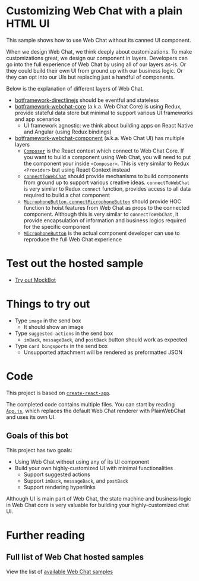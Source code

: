 # Customizing Web Chat with a plain HTML UI

This sample shows how to use Web Chat without its canned UI component.

When we design Web Chat, we think deeply about customizations. To make customizations great, we design our component in layers. Developers can go into the full experience of Web Chat by using all of our layers as-is. Or they could build their own UI from ground up with our business logic. Or they can opt into our UIs but replacing just a handful of components.

Below is the explanation of different layers of Web Chat.

- [botframework-directlinejs](https://github.com/Microsoft/BotFramework-DirectLineJS) should be eventful and stateless
- [botframework-webchat-core](https://github.com/Microsoft/BotFramework-WebChat/tree/master/packages/core) (a.k.a. Web Chat Core) is using Redux, provide stateful data store but minimal to support various UI frameworks and app scenarios
   - UI framework agnostic: we think about building apps on React Native and Angular (using Redux bindings)
- [botframework-webchat-component](https://github.com/Microsoft/BotFramework-WebChat/tree/master/packages/component) (a.k.a. Web Chat UI) has multiple layers
   - [`Composer`](https://github.com/Microsoft/BotFramework-WebChat/blob/master/packages/component/src/Composer.js) is the React context which connect to Web Chat Core. If you want to build a component using Web Chat, you will need to put the component your inside `<Composer>`. This is very similar to Redux `<Provider>` but using React Context instead
   - [`connectToWebChat`](https://github.com/Microsoft/BotFramework-WebChat/blob/master/packages/component/src/connectToWebChat.js) should provide mechanisms to build components from ground up to support various creative ideas. `connectToWebChat` is very similar to Redux `connect` function, provides access to all data required to build a chat component
   - [`MicrophoneButton.connectMicrophoneButton`](https://github.com/Microsoft/BotFramework-WebChat/blob/master/packages/component/src/SendBox/MicrophoneButton.js) should provide HOC function to hoist features from Web Chat as props to the connected component. Although this is very similar to `connectToWebChat`, it provide encapsulation of information and business logics required for the specific component
   - [`MicrophoneButton`](https://github.com/Microsoft/BotFramework-WebChat/blob/master/packages/component/src/SendBox/MicrophoneButton.js) is the actual component developer can use to reproduce the full Web Chat experience

# Test out the hosted sample

- [Try out MockBot](https://microsoft.github.io/BotFramework-WebChat/19.customization-plain-ui)

# Things to try out

- Type `image` in the send box
   - It should show an image
- Type `suggested-actions` in the send box
   - `imBack`, `messageBack`, and `postBack` button should work as expected
- Type `card bingsports` in the send box
   - Unsupported attachment will be rendered as preformatted JSON

# Code

This project is based on [`create-react-app`](https://github.com/facebook/create-react-app).

The completed code contains multiple files. You can start by reading [`App.js`](https://github.com/Microsoft/BotFramework-WebChat/tree/master/samples/19.customization-plain-ui/src/App.js), which replaces the default Web Chat renderer with PlainWebChat and uses its own UI.

## Goals of this bot

This project has two goals:

- Using Web Chat without using any of its UI component
- Build your own highly-customized UI with minimal functionalities
   - Support suggested actions
   - Support `imBack`, `messageBack`, and `postBack`
   - Support rendering hyperlinks

Although UI is main part of Web Chat, the state machine and business logic in Web Chat core is very valuable for building your highly-customized chat UI.

# Further reading

## Full list of Web Chat hosted samples

View the list of [available Web Chat samples](https://github.com/Microsoft/BotFramework-WebChat/tree/master/samples)
